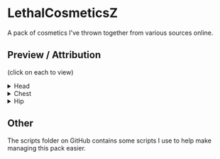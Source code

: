 # LethalCosmeticsZ

A pack of cosmetics I've thrown together from various sources online.

## Preview / Attribution

(click on each to view)

<details>
  <summary>Head</summary>

### Animated Cat

This cat idles on your head. Aw!

![](https://github.com/zikeji/LethalCosmeticsZ/blob/main/cosmetics/AnimatedCat.png?raw=true)

[Source](https://assetstore.unity.com/packages/3d/characters/animals/lowpoly-toon-cat-lite-66083)

### Animated Gecko

This cute little guy is a little tuckered out.

![](https://github.com/zikeji/LethalCosmeticsZ/blob/main/cosmetics/AnimatedGecko.png?raw=true)

[Source](https://assetstore.unity.com/packages/p/quirky-series-free-animals-pack-178235)

### Animated Herring

A flying fish!

![](https://github.com/zikeji/LethalCosmeticsZ/blob/main/cosmetics/AnimatedHerring.png?raw=true)

[Source](https://assetstore.unity.com/packages/p/quirky-series-free-animals-pack-178235)

### Animated Rabbit

It's subtle, but it's alive.

![](https://github.com/zikeji/LethalCosmeticsZ/blob/main/cosmetics/AnimatedRabbit.png?raw=true)

[Source](https://assetstore.unity.com/packages/p/white-rabbit-138709)

### Animated Sparrow

It might want a nest.

![](https://github.com/zikeji/LethalCosmeticsZ/blob/main/cosmetics/AnimatedSparrow.png?raw=true)

[Source](https://assetstore.unity.com/packages/p/quirky-series-free-animals-pack-178235)

### Animated Squid

My personal favorite. It speaks to me deeply.

![](https://github.com/zikeji/LethalCosmeticsZ/blob/main/cosmetics/AnimatedSquid.png?raw=true)

[Source](https://assetstore.unity.com/packages/p/quirky-series-free-animals-pack-178235)

### Horns 1

Ephereal horns to match your ego.

![](https://github.com/zikeji/LethalCosmeticsZ/blob/main/cosmetics/Horns1.png?raw=true)

[Source](https://www.turbosquid.com/3d-models/3d-horn-v1-interior-decor-1952420)

### Nest Hat

A nest, on your head.

![](https://github.com/zikeji/LethalCosmeticsZ/blob/main/cosmetics/NestHat.png?raw=true)

[Source](https://assetstore.unity.com/packages/p/low-poly-bird-nests-229812)

### Purple Halo

Who doesn't want an epic purple halo on their head?

![](https://github.com/zikeji/LethalCosmeticsZ/blob/main/cosmetics/PurpleHalo.png?raw=true)

[Source](https://assetstore.unity.com/packages/vfx/particles/spells/magic-effects-free-247933)

</details>

<details>
  <summary>Chest</summary>

### Animated Colobus

I have no clue what this is, but it is cute.

![](https://github.com/zikeji/LethalCosmeticsZ/blob/main/cosmetics/AnimatedColobus.png?raw=true)

[Source](https://assetstore.unity.com/packages/p/quirky-series-free-animals-pack-178235)

### Animated Gecko (Curious)

Unlike his brother, this one is still excited and wants to explore!

![](https://github.com/zikeji/LethalCosmeticsZ/blob/main/cosmetics/AnimatedGeckoCurious.png?raw=true)

[Source](https://assetstore.unity.com/packages/p/quirky-series-free-animals-pack-178235)

### Animated Taipan

Snakes on a plane!

![](https://github.com/zikeji/LethalCosmeticsZ/blob/main/cosmetics/AnimatedTaipan.png?raw=true)

[Source](https://assetstore.unity.com/packages/p/quirky-series-free-animals-pack-178235)

### Electric Yellow Cichlid

![](https://github.com/zikeji/LethalCosmeticsZ/blob/main/cosmetics/ElectricYellowCichlid.png?raw=true)

[Source](https://free3d.com/3d-model/electric-yellow-cichlid-v1--199868.html)

### Kitty

Some weird kitten holding a heart.

![](https://github.com/zikeji/LethalCosmeticsZ/blob/main/cosmetics/Kitty.png?raw=true)

[Source](https://sketchfab.com/3d-models/kitty-70483b20fb9646dab796135f06ac531d)

### Rock Spires

I don't know why, but I saw this and thought "that would go great on my back". Anyway that's how I got kidney stones.

![](https://github.com/zikeji/LethalCosmeticsZ/blob/main/cosmetics/RockSpires.png?raw=true)

[Source](https://www.turbosquid.com/3d-models/rock-spires-base-3d-model-2048063)

### Shiba

The source was not lying when they said "cute".

![](https://github.com/zikeji/LethalCosmeticsZ/blob/main/cosmetics/Shiba.png?raw=true)

[Source](https://www.turbosquid.com/3d-models/free-cute-toon-shiba-inu-3d-1894407)

### Shotgun

It may be out of place, but it's out of my place.

![](https://github.com/zikeji/LethalCosmeticsZ/blob/main/cosmetics/Shotgun.png?raw=true)

[Source](https://www.turbosquid.com/3d-models/3d-model-shotgun-2167902)

</details>

<details>
  <summary>Hip</summary>

### Repair Robot

This little guy dreams of helping you get out of the facility successfully.

![](https://github.com/zikeji/LethalCosmeticsZ/blob/main/cosmetics/RepairRobot.png?raw=true)

[Source](https://assetstore.unity.com/packages/3d/characters/robots/tiny-robots-pack-98930)

### War Horn

![](https://github.com/zikeji/LethalCosmeticsZ/blob/main/cosmetics/WarHorn.png?raw=true)

[Source](https://www.turbosquid.com/3d-models/war-horn-3d-2084063)

</details>

## Other

The scripts folder on GitHub contains some scripts I use to help make managing this pack easier.